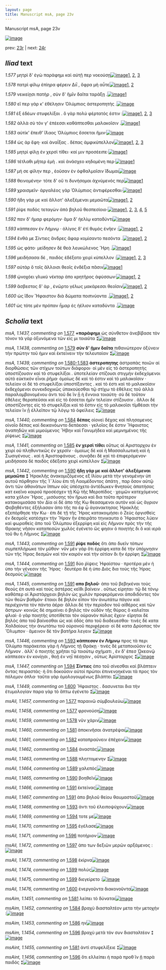 ```yaml
---
layout: page
title: Manuscript msA, page 23v
---
```


Manuscript msA, page 23v

[![image](http://www.homermultitext.org/iipsrv?OBJ=IIP,1.0&FIF=/project/homer/pyramidal/deepzoom/hmt/vaimg/2017a/VA023VN_0525.tif&WID=100&CVT=JPEG)](http://www.homermultitext.org/ict2/?urn=urn:cite2:hmt:vaimg.2017a:VA023VN_0525)

prev:  [23r](../23r) | next:  [24r](../24r)

## *Iliad* text

*1.577* <a id="1.577"/> μητρὶ δ' ἐγὼ παράφημι καὶ αὐτῇ περ νοεούσῃ[![image](http://www.homermultitext.org/iipsrv?OBJ=IIP,1.0&FIF=/project/homer/pyramidal/deepzoom/hmt/vaimg/2017a/VA023VN_0525.tif&RGN=0.488,0.2126,0.352,0.0308&WID=1000&CVT=JPEG)](http://www.homermultitext.org/ict2/?urn=urn:cite2:hmt:vaimg.2017a:VA023VN_0525@0.488,0.2126,0.352,0.0308)[1](#msA_1.1437), [2](#msAil_1.1458), [3](#msAil_1.1457)

*1.578* <a id="1.578"/> πατρὶ φίλῳ ἐπίηρα φέρειν Διῒ , ὄφρα μὴ αὖτε[![image](http://www.homermultitext.org/iipsrv?OBJ=IIP,1.0&FIF=/project/homer/pyramidal/deepzoom/hmt/vaimg/2017a/VA023VN_0525.tif&RGN=0.489,0.2329,0.352,0.0308&WID=1000&CVT=JPEG)](http://www.homermultitext.org/ict2/?urn=urn:cite2:hmt:vaimg.2017a:VA023VN_0525@0.489,0.2329,0.352,0.0308)[1](#msAim_1.1450), [2](#msAil_1.1459)

*1.579* <a id="1.579"/> νεικείῃσι πατὴρ , σὺν δ' ἥμῑν δαῖτα ταράξῃ .[![image](http://www.homermultitext.org/iipsrv?OBJ=IIP,1.0&FIF=/project/homer/pyramidal/deepzoom/hmt/vaimg/2017a/VA023VN_0525.tif&RGN=0.491,0.2509,0.357,0.0308&WID=1000&CVT=JPEG)](http://www.homermultitext.org/ict2/?urn=urn:cite2:hmt:vaimg.2017a:VA023VN_0525@0.491,0.2509,0.357,0.0308)[1](#msA_1.1438)

*1.580* <a id="1.580"/> εἴ περ γάρ κ' ἐθέλησιν 					 Ὀλύμπιος ἀστεροπητὴς .[![image](http://www.homermultitext.org/iipsrv?OBJ=IIP,1.0&FIF=/project/homer/pyramidal/deepzoom/hmt/vaimg/2017a/VA023VN_0525.tif&RGN=0.493,0.2705,0.363,0.0308&WID=1000&CVT=JPEG)](http://www.homermultitext.org/ict2/?urn=urn:cite2:hmt:vaimg.2017a:VA023VN_0525@0.493,0.2705,0.363,0.0308)

*1.581* <a id="1.581"/> ἐξ ἐδέων στυφελίξαι . ὃ γὰρ πολὺ φέρτατός ἐστιν :[![image](http://www.homermultitext.org/iipsrv?OBJ=IIP,1.0&FIF=/project/homer/pyramidal/deepzoom/hmt/vaimg/2017a/VA023VN_0525.tif&RGN=0.491,0.2908,0.371,0.0308&WID=1000&CVT=JPEG)](http://www.homermultitext.org/ict2/?urn=urn:cite2:hmt:vaimg.2017a:VA023VN_0525@0.491,0.2908,0.371,0.0308)[1](#msAil_1.1460), [2](#msAim_1.1451), [3](#msAint_1.1455)

*1.582* <a id="1.582"/> ἀλλὰ σὺ τόν γ' ἐπέεσσι καθάπτεσθαι μαλακοῖσιν .[![image](http://www.homermultitext.org/iipsrv?OBJ=IIP,1.0&FIF=/project/homer/pyramidal/deepzoom/hmt/vaimg/2017a/VA023VN_0525.tif&RGN=0.49,0.3088,0.371,0.0308&WID=1000&CVT=JPEG)](http://www.homermultitext.org/ict2/?urn=urn:cite2:hmt:vaimg.2017a:VA023VN_0525@0.49,0.3088,0.371,0.0308)[1](#msAil_1.1461)

*1.583* <a id="1.583"/> αὐτίκ' ἔπειθ' ἵ̈λαος Ὀλύμπιος ἔσσεται ἥμιν·[![image](http://www.homermultitext.org/iipsrv?OBJ=IIP,1.0&FIF=/project/homer/pyramidal/deepzoom/hmt/vaimg/2017a/VA023VN_0525.tif&RGN=0.49,0.3268,0.344,0.0316&WID=1000&CVT=JPEG)](http://www.homermultitext.org/ict2/?urn=urn:cite2:hmt:vaimg.2017a:VA023VN_0525@0.49,0.3268,0.344,0.0316)

*1.584* <a id="1.584"/> ὡς ἀρ ἔφη· καὶ ἀναΐξας . δέπας ἀμφικύπελλον[![image](http://www.homermultitext.org/iipsrv?OBJ=IIP,1.0&FIF=/project/homer/pyramidal/deepzoom/hmt/vaimg/2017a/VA023VN_0525.tif&RGN=0.495,0.3464,0.368,0.0316&WID=1000&CVT=JPEG)](http://www.homermultitext.org/ict2/?urn=urn:cite2:hmt:vaimg.2017a:VA023VN_0525@0.495,0.3464,0.368,0.0316)[1](#msAim_1.1452), [2](#msA_1.1440), [3](#msAil_1.1462)

*1.585* <a id="1.585"/> μητρὶ φίλῃ ἐν χερσὶ τίθει· καί μιν προσέειπε·[![image](http://www.homermultitext.org/iipsrv?OBJ=IIP,1.0&FIF=/project/homer/pyramidal/deepzoom/hmt/vaimg/2017a/VA023VN_0525.tif&RGN=0.495,0.3651,0.368,0.0316&WID=1000&CVT=JPEG)](http://www.homermultitext.org/ict2/?urn=urn:cite2:hmt:vaimg.2017a:VA023VN_0525@0.495,0.3651,0.368,0.0316)[1](#msA_1.1441)

*1.586* <a id="1.586"/> τέτλαθι μῆτερ ἐμὴ . καὶ ἀνάσχεο κηδομένη περ·[![image](http://www.homermultitext.org/iipsrv?OBJ=IIP,1.0&FIF=/project/homer/pyramidal/deepzoom/hmt/vaimg/2017a/VA023VN_0525.tif&RGN=0.496,0.3832,0.368,0.0316&WID=1000&CVT=JPEG)](http://www.homermultitext.org/ict2/?urn=urn:cite2:hmt:vaimg.2017a:VA023VN_0525@0.496,0.3832,0.368,0.0316)[1](#msAim_1.1453)

*1.587* <a id="1.587"/> μή σε φίλην περ , ἐοῦσαν ἐν ὀφθαλμοῖσιν ἴ̈δωμαι[![image](http://www.homermultitext.org/iipsrv?OBJ=IIP,1.0&FIF=/project/homer/pyramidal/deepzoom/hmt/vaimg/2017a/VA023VN_0525.tif&RGN=0.497,0.4005,0.377,0.0316&WID=1000&CVT=JPEG)](http://www.homermultitext.org/ict2/?urn=urn:cite2:hmt:vaimg.2017a:VA023VN_0525@0.497,0.4005,0.377,0.0316)

*1.588* <a id="1.588"/> θεινομένην· τότε δ' οὔ τι δυνήσομαι ἀχνύμενός περ[![image](http://www.homermultitext.org/iipsrv?OBJ=IIP,1.0&FIF=/project/homer/pyramidal/deepzoom/hmt/vaimg/2017a/VA023VN_0525.tif&RGN=0.494,0.42,0.369,0.0316&WID=1000&CVT=JPEG)](http://www.homermultitext.org/ict2/?urn=urn:cite2:hmt:vaimg.2017a:VA023VN_0525@0.494,0.42,0.369,0.0316)[1](#msAil_1.1463)

*1.589* <a id="1.589"/> χραισμεῖν· ἀργαλέος γὰρ Ὀλύμπιος ἀντιφέρεσθαι·[![image](http://www.homermultitext.org/iipsrv?OBJ=IIP,1.0&FIF=/project/homer/pyramidal/deepzoom/hmt/vaimg/2017a/VA023VN_0525.tif&RGN=0.483,0.441,0.386,0.0316&WID=1000&CVT=JPEG)](http://www.homermultitext.org/ict2/?urn=urn:cite2:hmt:vaimg.2017a:VA023VN_0525@0.483,0.441,0.386,0.0316)[1](#msAil_1.1464)

*1.590* <a id="1.590"/> ἤδη γάρ με καὶ ἄλλοτ' ἀλεξέμεναι μεμαῶτα[![image](http://www.homermultitext.org/iipsrv?OBJ=IIP,1.0&FIF=/project/homer/pyramidal/deepzoom/hmt/vaimg/2017a/VA023VN_0525.tif&RGN=0.498,0.4583,0.368,0.0316&WID=1000&CVT=JPEG)](http://www.homermultitext.org/ict2/?urn=urn:cite2:hmt:vaimg.2017a:VA023VN_0525@0.498,0.4583,0.368,0.0316)[1](#msA_1.1442), [2](#msAil_1.1465)

*1.591* <a id="1.591"/> ῥίψε ποδὸς τεταγὼν ἀπὸ βηλοῦ θεσπεσίοιο·[![image](http://www.homermultitext.org/iipsrv?OBJ=IIP,1.0&FIF=/project/homer/pyramidal/deepzoom/hmt/vaimg/2017a/VA023VN_0525.tif&RGN=0.497,0.4786,0.327,0.0316&WID=1000&CVT=JPEG)](http://www.homermultitext.org/ict2/?urn=urn:cite2:hmt:vaimg.2017a:VA023VN_0525@0.497,0.4786,0.327,0.0316)[1](#msAil_1.1467), [2](#msA_1.1445), [3](#msA_1.1444), [4](#msA_1.1443), [5](#msAil_1.1466)

*1.592* <a id="1.592"/> παν δ' ῆμαρ φερόμην· ἅμα δ' ἠελίῳ καταδύντι[![image](http://www.homermultitext.org/iipsrv?OBJ=IIP,1.0&FIF=/project/homer/pyramidal/deepzoom/hmt/vaimg/2017a/VA023VN_0525.tif&RGN=0.503,0.4929,0.361,0.0316&WID=1000&CVT=JPEG)](http://www.homermultitext.org/ict2/?urn=urn:cite2:hmt:vaimg.2017a:VA023VN_0525@0.503,0.4929,0.361,0.0316)

*1.593* <a id="1.593"/> κάππεσον ἐν Λήμνῳ · 					ὀλίγος δ' ἐτί θυμὸς ἐνῆεν :[![image](http://www.homermultitext.org/iipsrv?OBJ=IIP,1.0&FIF=/project/homer/pyramidal/deepzoom/hmt/vaimg/2017a/VA023VN_0525.tif&RGN=0.5,0.5131,0.361,0.0316&WID=1000&CVT=JPEG)](http://www.homermultitext.org/ict2/?urn=urn:cite2:hmt:vaimg.2017a:VA023VN_0525@0.5,0.5131,0.361,0.0316)[1](#msA_1.1446), [2](#msAil_1.1468)

*1.594* <a id="1.594"/> ἔνθά με Σίντιες 					ἄνδρες ἄφαρ κομίσαντο πεσόντα .[![image](http://www.homermultitext.org/iipsrv?OBJ=IIP,1.0&FIF=/project/homer/pyramidal/deepzoom/hmt/vaimg/2017a/VA023VN_0525.tif&RGN=0.502,0.5274,0.383,0.0353&WID=1000&CVT=JPEG)](http://www.homermultitext.org/ict2/?urn=urn:cite2:hmt:vaimg.2017a:VA023VN_0525@0.502,0.5274,0.383,0.0353)[1](#msAil_1.1469), [2](#msA_1.1447)

*1.595* <a id="1.595"/> ὡς φάτο· μείδησεν δὲ θεὰ λευκώλενος Ἥρη .[![image](http://www.homermultitext.org/iipsrv?OBJ=IIP,1.0&FIF=/project/homer/pyramidal/deepzoom/hmt/vaimg/2017a/VA023VN_0525.tif&RGN=0.495,0.5507,0.363,0.0346&WID=1000&CVT=JPEG)](http://www.homermultitext.org/ict2/?urn=urn:cite2:hmt:vaimg.2017a:VA023VN_0525@0.495,0.5507,0.363,0.0346)[1](#msAil_1.1470)

*1.596* <a id="1.596"/> μειδήσασα δὲ , παιδὸς ἐδέξατο χειρὶ κύπελλον :[![image](http://www.homermultitext.org/iipsrv?OBJ=IIP,1.0&FIF=/project/homer/pyramidal/deepzoom/hmt/vaimg/2017a/VA023VN_0525.tif&RGN=0.503,0.5687,0.371,0.0346&WID=1000&CVT=JPEG)](http://www.homermultitext.org/ict2/?urn=urn:cite2:hmt:vaimg.2017a:VA023VN_0525@0.503,0.5687,0.371,0.0346)[1](#msAint_1.1456), [2](#msAim_1.1454), [3](#msAil_1.1471)

*1.597* <a id="1.597"/> αὐτὰρ ὃ τοῖς ἄλλοισι θεοῖς ἐνδέξια πᾶσιν[![image](http://www.homermultitext.org/iipsrv?OBJ=IIP,1.0&FIF=/project/homer/pyramidal/deepzoom/hmt/vaimg/2017a/VA023VN_0525.tif&RGN=0.503,0.5898,0.323,0.0278&WID=1000&CVT=JPEG)](http://www.homermultitext.org/ict2/?urn=urn:cite2:hmt:vaimg.2017a:VA023VN_0525@0.503,0.5898,0.323,0.0278)[1](#msAil_1.1472)

*1.598* <a id="1.598"/> ᾠνοχόει γλυκὺ νέκταρ ἀπο κρητῆρος ἀφύσσων·[![image](http://www.homermultitext.org/iipsrv?OBJ=IIP,1.0&FIF=/project/homer/pyramidal/deepzoom/hmt/vaimg/2017a/VA023VN_0525.tif&RGN=0.502,0.6078,0.371,0.0316&WID=1000&CVT=JPEG)](http://www.homermultitext.org/ict2/?urn=urn:cite2:hmt:vaimg.2017a:VA023VN_0525@0.502,0.6078,0.371,0.0316)[1](#msAil_1.1473), [2](#msA_1.1448)

*1.599* <a id="1.599"/> ἄσβεστος δ' ὰρ , ἐνῶρτο γέλως μακάρεσσι θεοῖσιν[![image](http://www.homermultitext.org/iipsrv?OBJ=IIP,1.0&FIF=/project/homer/pyramidal/deepzoom/hmt/vaimg/2017a/VA023VN_0525.tif&RGN=0.5,0.6266,0.371,0.0316&WID=1000&CVT=JPEG)](http://www.homermultitext.org/ict2/?urn=urn:cite2:hmt:vaimg.2017a:VA023VN_0525@0.5,0.6266,0.371,0.0316)[1](#msAil_1.1475), [2](#msAil_1.1474)

*1.600* <a id="1.600"/> ὡς ἴ̈δον Ἥφαιστον διὰ 					δώματα ποιπνύοντα .[![image](http://www.homermultitext.org/iipsrv?OBJ=IIP,1.0&FIF=/project/homer/pyramidal/deepzoom/hmt/vaimg/2017a/VA023VN_0525.tif&RGN=0.497,0.6461,0.363,0.0316&WID=1000&CVT=JPEG)](http://www.homermultitext.org/ict2/?urn=urn:cite2:hmt:vaimg.2017a:VA023VN_0525@0.497,0.6461,0.363,0.0316)[1](#msA_1.1449), [2](#msAil_1.1476)

*1.601* <a id="1.601"/> ὡς τότε μὲν πρόπαν ἦμαρ ἐς ἠέλιον καταδύντα .[![image](http://www.homermultitext.org/iipsrv?OBJ=IIP,1.0&FIF=/project/homer/pyramidal/deepzoom/hmt/vaimg/2017a/VA023VN_0525.tif&RGN=0.499,0.6604,0.384,0.0361&WID=1000&CVT=JPEG)](http://www.homermultitext.org/ict2/?urn=urn:cite2:hmt:vaimg.2017a:VA023VN_0525@0.499,0.6604,0.384,0.0361)

## *Scholia* text

*msA, 1.1437, commenting on* [1.577](#1.577)  <a id="msA_1.1437"/> **+παράφημι** ὡς σύνθετον ἀνεβίβασε τὸν τόνον τὰ γὰρ ὀξυνόμενα τῶν εἰς μι τοιαῦτα ⁑[![image](http://www.homermultitext.org/iipsrv?OBJ=IIP,1.0&FIF=/project/homer/pyramidal/deepzoom/hmt/vaimg/2017a/VA023VN_0525.tif&RGN=0.20781135,0.11313970,0.32019160,0.01687414&WID=1000&CVT=JPEG)](http://www.homermultitext.org/ict2/?urn=urn:cite2:hmt:vaimg.2017a:VA023VN_0525@0.20781135,0.11313970,0.32019160,0.01687414)

*msA, 1.1438, commenting on* [1.579](#1.579)  <a id="msA_1.1438"/> **σὺν δ' ᾕμιν δαῖτα** πιθανώτερον ὀξύνειν τὴν πρώτην τοῦ ἡμιν καὶ ἐκτείνειν τὴν τελευταίαν ⁑[![image](http://www.homermultitext.org/iipsrv?OBJ=IIP,1.0&FIF=/project/homer/pyramidal/deepzoom/hmt/vaimg/2017a/VA023VN_0525.tif&RGN=0.22439204,0.10926694,0.61274871,0.03070539&WID=1000&CVT=JPEG)](http://www.homermultitext.org/ict2/?urn=urn:cite2:hmt:vaimg.2017a:VA023VN_0525@0.22439204,0.10926694,0.61274871,0.03070539)

*msA, 1.1439, commenting on* [1.580-1.583](#1.580-1.583)  <a id="msA_1.1439"/> **ἀστεροπητης** ἀστραπὰς ποιῶν αἱ διορθώσεις τῶν στίχων τούτων διάφοροι· οἱ μὲν εἰς τὸ ἀστεροπητὴς ὑποστίζουσιν καὶ τὸ στυφελίξαι . ὑποτελείαν στίζουσι στιγμήν ἐκδεχόμενοι αὐτὸ εὐκτικὸν εἶναι ῥῆμα· ὁμοίως δὲ καὶ τὸ ἐστιν καὶ τὸ μαλακοῖσιν · τελείαν οἱ δὲ τὸ στυφελίξαι ὑποστίξαντες . καὶ τὸ ἐστι καὶ τὸ μαλακοῖσιν ἐκδεχόμενοι συνεκδοχικῶς ὑπακούεσθαι τῷ στίχω τὸ ἐθέλεις τοῦ ἀλλά παραλαμβανομένου ἀντι τοῦ δε ἵν ᾖ ἡ ἔννοια τοιαύτη· σὺ δὲ τοῦτον ἐθέλεις θεραπεῦσαι καὶ εἰς τὸ ἔσσεται ἡμῖν τελείαν στίζουσιν . ἄλλοι δὲ ὑποστίζοντες εἰς τὸ στυφελίξαι καὶ τὸ ἔστιν εἰς τὸ μαλακοῖσι τϊμθέασι τὴν τελείαν ἵν ᾖ ἐλλεῖπον τῷ λόγῳ τὸ ὀφείλεις ⁑[![image](http://www.homermultitext.org/iipsrv?OBJ=IIP,1.0&FIF=/project/homer/pyramidal/deepzoom/hmt/vaimg/2017a/VA023VN_0525.tif&RGN=0.21849668,0.12199170,0.62011791,0.06583679&WID=1000&CVT=JPEG)](http://www.homermultitext.org/ict2/?urn=urn:cite2:hmt:vaimg.2017a:VA023VN_0525@0.21849668,0.12199170,0.62011791,0.06583679)

*msA, 1.1440, commenting on* [1.584](#1.584)  <a id="msA_1.1440"/> **δέπας** οἰονεὶ δέχας καὶ πλησαμενος οἱνοῖο δέπας καὶ δεικανόωντο δεπάεσσι · γελοῖος δε ἐστιν Ἥφαιστος ἀναπηδῶν καὶ μιμούμενος Ἥβην καὶ Γανυμήδεα καὶ μεμνημένος τῆς ρίψεως ⁑[![image](http://www.homermultitext.org/iipsrv?OBJ=IIP,1.0&FIF=/project/homer/pyramidal/deepzoom/hmt/vaimg/2017a/VA023VN_0525.tif&RGN=0.21849668,0.16486860,0.62859248,0.03042877&WID=1000&CVT=JPEG)](http://www.homermultitext.org/ict2/?urn=urn:cite2:hmt:vaimg.2017a:VA023VN_0525@0.21849668,0.16486860,0.62859248,0.03042877)

*msA, 1.1441, commenting on* [1.585](#1.585)  <a id="msA_1.1441"/> **ἐν χερσὶ τίθει** οὕτως αἱ Αρισταρχου ἐν χειρί οὐ πληθυντικῶς ἐν χερσίν · ὁμοίως δὲ καὶ ἡ Μασσαλιωτικὴ καὶ ἡ Σωσιγένους . καὶ ἡ Ἀριστοφάνους . συνᾴδει δὲ καὶ τὸ ἐπιφερόμενον· μειδήσασα δὲ παιδὸς ἐδέξατο χειρὶ κύπελλον ⁑[![image](http://www.homermultitext.org/iipsrv?OBJ=IIP,1.0&FIF=/project/homer/pyramidal/deepzoom/hmt/vaimg/2017a/VA023VN_0525.tif&RGN=0.20817981,0.19170124,0.22365512,0.06417704&WID=1000&CVT=JPEG)](http://www.homermultitext.org/ict2/?urn=urn:cite2:hmt:vaimg.2017a:VA023VN_0525@0.20817981,0.19170124,0.22365512,0.06417704)

*msA, 1.1442, commenting on* [1.590](#1.590)  <a id="msA_1.1442"/> **ἤδῃ γάρ με καὶ ἄλλοτ' ἀλεξέμεναι μεμαῶτα ⁑** Ἡρακλῆς ἀνακομιζόμενος εξ Ιλίου μετὰ τὴν γενομένην ὑπ αυτοῦ πόρθησιν τῆς Ἰ¨λίου ἐπι τῆ Λαομέδοντος ἀπάτη , παρ ὅσον αὐτῷ ἀντι τῶν ἀθανάτων ἵππων οὓς ὑπέσχετο ἀντέδωκεν θνητοὺς ἀπατήσας κατ εκεῖνο καιροῦ προσέσχεν τῇ Κῷ τῆς Μεροπίδος · χειμῶν κατεχόμενος κατα χόλον Ἥρας , μισόυσης τὸν ἥρωα καὶ δια τοῦτο πρότερον κατακοιμισάσα τὸν Δία οἱ δὲ ἀπο τῆς Κω θεασαμενοι αυτὸν καὶ ὡς ἄγριον Φοβηθέντες ἐξήλασαν ἀπο τῆς πο ἐφ ᾧ ἀγανακτησας Ἡρακλῆς εξεπόρθησε τὴν Κω · ἐπι δὲ τῇ τῆς Ἥρας κατακοιμήσει ὁ Ζεὺς ὁργισθεὶς ἐν δεσμοῖς κατέσχεν τὴν Ἥραν ἣν ἐπειρᾶτο τηνικαυτα ὁ Ἥφαιστος λύειν καὶ φωραθεὶς ἀπο τοῦ Ὀλύμπου ἐξερρίφη καὶ εἰς Λῆμνον πρὸς τὴν τῆς Θρακης νῆσον καταπεσὼν χωλὸς ἐγένετο ὥς φησιν ὁ ποιητὴς δι ὃ καὶ ιερὰ τοῦ θυ ἡ Λῆμνος ⁑[![image](http://www.homermultitext.org/iipsrv?OBJ=IIP,1.0&FIF=/project/homer/pyramidal/deepzoom/hmt/vaimg/2017a/VA023VN_0525.tif&RGN=0.20817981,0.24647303,0.22807664,0.20802213&WID=1000&CVT=JPEG)](http://www.homermultitext.org/ict2/?urn=urn:cite2:hmt:vaimg.2017a:VA023VN_0525@0.20817981,0.24647303,0.22807664,0.20802213)

*msA, 1.1443, commenting on* [1.591](#1.591)  <a id="msA_1.1443"/> **ῥίψε ποδὸς** ὅτι ἀπο δυεῖν τόπων συμπεπλήρωκε τὸν μῦθον· νῦν μὲν γάρ ὅτι ἐρρίφη κατα δὲ τὴν ὑπόμνησιν τῶν τῆς Ήρας δεσμῶν καὶ τὸν καιρὸν καὶ τὴν αἰτίαν δι ἢν ἐρρίφη ⁑[![image](http://www.homermultitext.org/iipsrv?OBJ=IIP,1.0&FIF=/project/homer/pyramidal/deepzoom/hmt/vaimg/2017a/VA023VN_0525.tif&RGN=0.20817981,0.45089903,0.23286662,0.05006916&WID=1000&CVT=JPEG)](http://www.homermultitext.org/ict2/?urn=urn:cite2:hmt:vaimg.2017a:VA023VN_0525@0.20817981,0.45089903,0.23286662,0.05006916)

*msA, 1.1444, commenting on* [1.591](#1.591)  <a id="msA_1.1444"/> δύο ῥίψεις Ἡφαίστου · προτέρα μὲν ἡ ὑπο τὴν γένεσιν τῆς Ἥρας · δευτέρα δὲ ἡ ὑπο Διὸς δια τοὺς τῆς Ήρας δεσμούς·[![image](http://www.homermultitext.org/iipsrv?OBJ=IIP,1.0&FIF=/project/homer/pyramidal/deepzoom/hmt/vaimg/2017a/VA023VN_0525.tif&RGN=0.20817981,0.49488243,0.23286662,0.04094053&WID=1000&CVT=JPEG)](http://www.homermultitext.org/ict2/?urn=urn:cite2:hmt:vaimg.2017a:VA023VN_0525@0.20817981,0.49488243,0.23286662,0.04094053)

*msA, 1.1445, commenting on* [1.591](#1.591)  <a id="msA_1.1445"/> **απο βηλοῦ·** ἀπo τοῦ βεβηκέναι τοὺς θεοὺς ἐπ αυτὸ καὶ τοὺς ἀστέρας κεῖθι βαίνειν . οὔτως είρηται· τῷ δὲ τόνῳ καθάπερ οἱ Ἀριστάρχειοι βηλόν ὡς χωλὸν προφερόμενοι ἀποδιδόντες τὸν τῶν θεῶν βαθμόν· ἕταιοι δὲ βηλὸν εἶπον τὸν ἀνωτάτω πάγον καὶ περιέχοντα τὸν πάντα ἀέρα· ἄλλοι δὲ τὴν περίοδον τοῦ αἰθέρος καὶ τῶν ἄστρων· κοινῶς δὲ σημαίνει ὁ βηλὸς τὸν οὐδὸν τῆς θύρας ὃ καλεῖται φλιαὶ· ὁ γὰρ ποιητὴς ὑποτίθεται τὸν οὐρανὸν πύλας ἔχειν· εἴρηται δὲ βηλὸς ἀπο τοῦ βαίνεσθαι ὡς καὶ ὀδὸς ἀπο τοῦ διοδευεσθαι· τινὲς δὲ κατα Χαλδαίους τὴν ἀνωτάτω τοῦ οὐρανοῦ περιφέρεια· οἱ δὲ κατα Δρύοπας τὸν Ὄλυμπον · ἄμεινον δὲ τὸν βατῆρα λεγειν ⁑[![image](http://www.homermultitext.org/iipsrv?OBJ=IIP,1.0&FIF=/project/homer/pyramidal/deepzoom/hmt/vaimg/2017a/VA023VN_0525.tif&RGN=0.20817981,0.52033195,0.23618276,0.17538036&WID=1000&CVT=JPEG)](http://www.homermultitext.org/ict2/?urn=urn:cite2:hmt:vaimg.2017a:VA023VN_0525@0.20817981,0.52033195,0.23618276,0.17538036)

*msA, 1.1446, commenting on* [1.593](#1.593)  <a id="msA_1.1446"/> **κάππεσον ἐν Λήμνῳ** προς τὰ περι Ὀλύμπο παράκειται γὰρ ἡ Λῆμνος τῇ Θράκῃ · τινὲς δὲ μεταποιοῦσιν ἐς Λῆμνον . ἀλλ' ὁ ποιητὴς χρῆται τῷ τοιούτῳ σχήματι , ἐν δ' έπεσ ᾨκεανῷ κάππεσεν ἐν κονίῃσι , θοῇ ἐν νηῒ πέσῃσιν , οὕτως Ἀρίσταρχος ⁑[![image](http://www.homermultitext.org/iipsrv?OBJ=IIP,1.0&FIF=/project/homer/pyramidal/deepzoom/hmt/vaimg/2017a/VA023VN_0525.tif&RGN=0.21812822,0.68907331,0.62969786,0.04149378&WID=1000&CVT=JPEG)](http://www.homermultitext.org/ict2/?urn=urn:cite2:hmt:vaimg.2017a:VA023VN_0525@0.21812822,0.68907331,0.62969786,0.04149378)

*msA, 1.1447, commenting on* [1.594](#1.594)  <a id="msA_1.1447"/> **Σίντιες** ἀπο τοῦ σίνεσθαι καὶ βλάπτειν ὄντας πειραστάς· ἠ ὅτι δοκοῦσιν αὐτοὶ πρώτοι ἐπινενοηκέναι τὰ προς τὸν πόλεμον όπλα· ταῦτα γὰρ ὁμολογουμένως βλάπτει ⁑[![image](http://www.homermultitext.org/iipsrv?OBJ=IIP,1.0&FIF=/project/homer/pyramidal/deepzoom/hmt/vaimg/2017a/VA023VN_0525.tif&RGN=0.23655122,0.70816044,0.61127487,0.03513140&WID=1000&CVT=JPEG)](http://www.homermultitext.org/ict2/?urn=urn:cite2:hmt:vaimg.2017a:VA023VN_0525@0.23655122,0.70816044,0.61127487,0.03513140)

*msA, 1.1449, commenting on* [1.600](#1.600)  <a id="msA_1.1449"/> Ἥφαιστος . δασυνεται δια τὴν ἐτυμολογίαν παρα γὰρ τὸ ἅπτω ἐγένετο ⁑[![image](http://www.homermultitext.org/iipsrv?OBJ=IIP,1.0&FIF=/project/homer/pyramidal/deepzoom/hmt/vaimg/2017a/VA023VN_0525.tif&RGN=0.42704495,0.75159059,0.34082535,0.02240664&WID=1000&CVT=JPEG)](http://www.homermultitext.org/ict2/?urn=urn:cite2:hmt:vaimg.2017a:VA023VN_0525@0.42704495,0.75159059,0.34082535,0.02240664)

*msAil, 1.1457, commenting on* [1.577](#1.577)  <a id="msAil_1.1457"/> παραινῶ σύμβουλεύω[![image](http://www.homermultitext.org/iipsrv?OBJ=IIP,1.0&FIF=/project/homer/pyramidal/deepzoom/hmt/vaimg/2017a/VA023VN_0525.tif&RGN=0.59285188,0.20470263,0.08327192,0.01521438&WID=1000&CVT=JPEG)](http://www.homermultitext.org/ict2/?urn=urn:cite2:hmt:vaimg.2017a:VA023VN_0525@0.59285188,0.20470263,0.08327192,0.01521438)

*msAil, 1.1458, commenting on* [1.577](#1.577)  <a id="msAil_1.1458"/> φρονούση[![image](http://www.homermultitext.org/iipsrv?OBJ=IIP,1.0&FIF=/project/homer/pyramidal/deepzoom/hmt/vaimg/2017a/VA023VN_0525.tif&RGN=0.76529108,0.20912863,0.03721444,0.01272476&WID=1000&CVT=JPEG)](http://www.homermultitext.org/ict2/?urn=urn:cite2:hmt:vaimg.2017a:VA023VN_0525@0.76529108,0.20912863,0.03721444,0.01272476)

*msAil, 1.1459, commenting on* [1.578](#1.578)  <a id="msAil_1.1459"/> νῦν χάριν[![image](http://www.homermultitext.org/iipsrv?OBJ=IIP,1.0&FIF=/project/homer/pyramidal/deepzoom/hmt/vaimg/2017a/VA023VN_0525.tif&RGN=0.61164333,0.23098202,0.04347826,0.01300138&WID=1000&CVT=JPEG)](http://www.homermultitext.org/ict2/?urn=urn:cite2:hmt:vaimg.2017a:VA023VN_0525@0.61164333,0.23098202,0.04347826,0.01300138)

*msAil, 1.1460, commenting on* [1.581](#1.581)  <a id="msAil_1.1460"/> ἀποκινῆσαι ἀνατρέψαι[![image](http://www.homermultitext.org/iipsrv?OBJ=IIP,1.0&FIF=/project/homer/pyramidal/deepzoom/hmt/vaimg/2017a/VA023VN_0525.tif&RGN=0.57995578,0.28962656,0.07885041,0.01189488&WID=1000&CVT=JPEG)](http://www.homermultitext.org/ict2/?urn=urn:cite2:hmt:vaimg.2017a:VA023VN_0525@0.57995578,0.28962656,0.07885041,0.01189488)

*msAil, 1.1461, commenting on* [1.582](#1.582)  <a id="msAil_1.1461"/> καταπραύνειν ἐπέχειν[![image](http://www.homermultitext.org/iipsrv?OBJ=IIP,1.0&FIF=/project/homer/pyramidal/deepzoom/hmt/vaimg/2017a/VA023VN_0525.tif&RGN=0.67096536,0.30871369,0.06927045,0.01217151&WID=1000&CVT=JPEG)](http://www.homermultitext.org/ict2/?urn=urn:cite2:hmt:vaimg.2017a:VA023VN_0525@0.67096536,0.30871369,0.06927045,0.01217151)

*msAil, 1.1462, commenting on* [1.584](#1.584)  <a id="msAil_1.1462"/> ἀναστάς[![image](http://www.homermultitext.org/iipsrv?OBJ=IIP,1.0&FIF=/project/homer/pyramidal/deepzoom/hmt/vaimg/2017a/VA023VN_0525.tif&RGN=0.64148858,0.34688797,0.03500368,0.01023513&WID=1000&CVT=JPEG)](http://www.homermultitext.org/ict2/?urn=urn:cite2:hmt:vaimg.2017a:VA023VN_0525@0.64148858,0.34688797,0.03500368,0.01023513)

*msAil, 1.1463, commenting on* [1.588](#1.588)  <a id="msAil_1.1463"/> πληττομενην ⁑[![image](http://www.homermultitext.org/iipsrv?OBJ=IIP,1.0&FIF=/project/homer/pyramidal/deepzoom/hmt/vaimg/2017a/VA023VN_0525.tif&RGN=0.51215917,0.42434302,0.03979366,0.01023513&WID=1000&CVT=JPEG)](http://www.homermultitext.org/ict2/?urn=urn:cite2:hmt:vaimg.2017a:VA023VN_0525@0.51215917,0.42434302,0.03979366,0.01023513)

*msAil, 1.1464, commenting on* [1.589](#1.589)  <a id="msAil_1.1464"/> χαλεπός[![image](http://www.homermultitext.org/iipsrv?OBJ=IIP,1.0&FIF=/project/homer/pyramidal/deepzoom/hmt/vaimg/2017a/VA023VN_0525.tif&RGN=0.61974945,0.44038728,0.03500368,0.01051176&WID=1000&CVT=JPEG)](http://www.homermultitext.org/ict2/?urn=urn:cite2:hmt:vaimg.2017a:VA023VN_0525@0.61974945,0.44038728,0.03500368,0.01051176)

*msAil, 1.1465, commenting on* [1.590](#1.590)  <a id="msAil_1.1465"/> βοηθεῖν[![image](http://www.homermultitext.org/iipsrv?OBJ=IIP,1.0&FIF=/project/homer/pyramidal/deepzoom/hmt/vaimg/2017a/VA023VN_0525.tif&RGN=0.72733972,0.45615491,0.03574060,0.01217151&WID=1000&CVT=JPEG)](http://www.homermultitext.org/ict2/?urn=urn:cite2:hmt:vaimg.2017a:VA023VN_0525@0.72733972,0.45615491,0.03574060,0.01217151)

*msAil, 1.1466, commenting on* [1.591](#1.591)  <a id="msAil_1.1466"/> ἐκτείνας[![image](http://www.homermultitext.org/iipsrv?OBJ=IIP,1.0&FIF=/project/homer/pyramidal/deepzoom/hmt/vaimg/2017a/VA023VN_0525.tif&RGN=0.60169492,0.47883817,0.03831982,0.00885201&WID=1000&CVT=JPEG)](http://www.homermultitext.org/ict2/?urn=urn:cite2:hmt:vaimg.2017a:VA023VN_0525@0.60169492,0.47883817,0.03831982,0.00885201)

*msAil, 1.1467, commenting on* [1.591](#1.591)  <a id="msAil_1.1467"/> ἀπο βηλοῦ θείου θαυμαστοῦ[![image](http://www.homermultitext.org/iipsrv?OBJ=IIP,1.0&FIF=/project/homer/pyramidal/deepzoom/hmt/vaimg/2017a/VA023VN_0525.tif&RGN=0.68422992,0.47551867,0.14406780,0.01327801&WID=1000&CVT=JPEG)](http://www.homermultitext.org/ict2/?urn=urn:cite2:hmt:vaimg.2017a:VA023VN_0525@0.68422992,0.47551867,0.14406780,0.01327801)

*msAil, 1.1468, commenting on* [1.593](#1.593)  <a id="msAil_1.1468"/> ἀντι τοῦ ἐλειποψύχουν[![image](http://www.homermultitext.org/iipsrv?OBJ=IIP,1.0&FIF=/project/homer/pyramidal/deepzoom/hmt/vaimg/2017a/VA023VN_0525.tif&RGN=0.75718497,0.51147994,0.08032424,0.01217151&WID=1000&CVT=JPEG)](http://www.homermultitext.org/ict2/?urn=urn:cite2:hmt:vaimg.2017a:VA023VN_0525@0.75718497,0.51147994,0.08032424,0.01217151)

*msAil, 1.1469, commenting on* [1.594](#1.594)  <a id="msAil_1.1469"/> τοτε με[![image](http://www.homermultitext.org/iipsrv?OBJ=IIP,1.0&FIF=/project/homer/pyramidal/deepzoom/hmt/vaimg/2017a/VA023VN_0525.tif&RGN=0.52542373,0.53499308,0.03279293,0.00968188&WID=1000&CVT=JPEG)](http://www.homermultitext.org/ict2/?urn=urn:cite2:hmt:vaimg.2017a:VA023VN_0525@0.52542373,0.53499308,0.03279293,0.00968188)

*msAil, 1.1470, commenting on* [1.595](#1.595)  <a id="msAil_1.1470"/> ἐγέλασε[![image](http://www.homermultitext.org/iipsrv?OBJ=IIP,1.0&FIF=/project/homer/pyramidal/deepzoom/hmt/vaimg/2017a/VA023VN_0525.tif&RGN=0.61127487,0.55352697,0.03095063,0.01023513&WID=1000&CVT=JPEG)](http://www.homermultitext.org/ict2/?urn=urn:cite2:hmt:vaimg.2017a:VA023VN_0525@0.61127487,0.55352697,0.03095063,0.01023513)

*msAil, 1.1471, commenting on* [1.596](#1.596)  <a id="msAil_1.1471"/> ποτήριον·[![image](http://www.homermultitext.org/iipsrv?OBJ=IIP,1.0&FIF=/project/homer/pyramidal/deepzoom/hmt/vaimg/2017a/VA023VN_0525.tif&RGN=0.82056006,0.56791148,0.02321297,0.01244813&WID=1000&CVT=JPEG)](http://www.homermultitext.org/ict2/?urn=urn:cite2:hmt:vaimg.2017a:VA023VN_0525@0.82056006,0.56791148,0.02321297,0.01244813)

*msAil, 1.1472, commenting on* [1.597](#1.597)  <a id="msAil_1.1472"/> ἀπο των δεξιῶν μερῶν αρξάμενος :[![image](http://www.homermultitext.org/iipsrv?OBJ=IIP,1.0&FIF=/project/homer/pyramidal/deepzoom/hmt/vaimg/2017a/VA023VN_0525.tif&RGN=0.72918202,0.58893499,0.11606485,0.01300138&WID=1000&CVT=JPEG)](http://www.homermultitext.org/ict2/?urn=urn:cite2:hmt:vaimg.2017a:VA023VN_0525@0.72918202,0.58893499,0.11606485,0.01300138)

*msAil, 1.1473, commenting on* [1.598](#1.598)  <a id="msAil_1.1473"/> ἐκίρνα[![image](http://www.homermultitext.org/iipsrv?OBJ=IIP,1.0&FIF=/project/homer/pyramidal/deepzoom/hmt/vaimg/2017a/VA023VN_0525.tif&RGN=0.51584377,0.61106501,0.02652911,0.01106501&WID=1000&CVT=JPEG)](http://www.homermultitext.org/ict2/?urn=urn:cite2:hmt:vaimg.2017a:VA023VN_0525@0.51584377,0.61106501,0.02652911,0.01106501)

*msAil, 1.1474, commenting on* [1.599](#1.599)  <a id="msAil_1.1474"/> πολύς[![image](http://www.homermultitext.org/iipsrv?OBJ=IIP,1.0&FIF=/project/homer/pyramidal/deepzoom/hmt/vaimg/2017a/VA023VN_0525.tif&RGN=0.53058217,0.63070539,0.02321297,0.01078838&WID=1000&CVT=JPEG)](http://www.homermultitext.org/ict2/?urn=urn:cite2:hmt:vaimg.2017a:VA023VN_0525@0.53058217,0.63070539,0.02321297,0.01078838)

*msAil, 1.1475, commenting on* [1.599](#1.599)  <a id="msAil_1.1475"/> διεγείρετο :[![image](http://www.homermultitext.org/iipsrv?OBJ=IIP,1.0&FIF=/project/homer/pyramidal/deepzoom/hmt/vaimg/2017a/VA023VN_0525.tif&RGN=0.62748710,0.62683264,0.04679440,0.01327801&WID=1000&CVT=JPEG)](http://www.homermultitext.org/ict2/?urn=urn:cite2:hmt:vaimg.2017a:VA023VN_0525@0.62748710,0.62683264,0.04679440,0.01327801)

*msAil, 1.1476, commenting on* [1.600](#1.600)  <a id="msAil_1.1476"/> ἐνεργοῦντα διακονοῦντα[![image](http://www.homermultitext.org/iipsrv?OBJ=IIP,1.0&FIF=/project/homer/pyramidal/deepzoom/hmt/vaimg/2017a/VA023VN_0525.tif&RGN=0.76050111,0.63983402,0.10980103,0.01798064&WID=1000&CVT=JPEG)](http://www.homermultitext.org/ict2/?urn=urn:cite2:hmt:vaimg.2017a:VA023VN_0525@0.76050111,0.63983402,0.10980103,0.01798064)

*msAim, 1.1451, commenting on* [1.581](#1.581)  <a id="msAim_1.1451"/> λείπει τὸ δύναται[![image](http://www.homermultitext.org/iipsrv?OBJ=IIP,1.0&FIF=/project/homer/pyramidal/deepzoom/hmt/vaimg/2017a/VA023VN_0525.tif&RGN=0.43109801,0.29571231,0.05747973,0.01576763&WID=1000&CVT=JPEG)](http://www.homermultitext.org/ict2/?urn=urn:cite2:hmt:vaimg.2017a:VA023VN_0525@0.43109801,0.29571231,0.05747973,0.01576763)

*msAim, 1.1452, commenting on* [1.584](#1.584)  <a id="msAim_1.1452"/> βραχὺ διασταλτέον μετα τὴν μετοχήν :[![image](http://www.homermultitext.org/iipsrv?OBJ=IIP,1.0&FIF=/project/homer/pyramidal/deepzoom/hmt/vaimg/2017a/VA023VN_0525.tif&RGN=0.43515107,0.35491010,0.06116433,0.02213001&WID=1000&CVT=JPEG)](http://www.homermultitext.org/ict2/?urn=urn:cite2:hmt:vaimg.2017a:VA023VN_0525@0.43515107,0.35491010,0.06116433,0.02213001)

*msAim, 1.1453, commenting on* [1.586](#1.586)  <a id="msAim_1.1453"/> ην[![image](http://www.homermultitext.org/iipsrv?OBJ=IIP,1.0&FIF=/project/homer/pyramidal/deepzoom/hmt/vaimg/2017a/VA023VN_0525.tif&RGN=0.46683861,0.39391425,0.02210759,0.01991701&WID=1000&CVT=JPEG)](http://www.homermultitext.org/ict2/?urn=urn:cite2:hmt:vaimg.2017a:VA023VN_0525@0.46683861,0.39391425,0.02210759,0.01991701)

*msAim, 1.1454, commenting on* [1.596](#1.596)  <a id="msAim_1.1454"/> βραχὺ μετὰ τὸν συν διασταλτέον ⁑[![image](http://www.homermultitext.org/iipsrv?OBJ=IIP,1.0&FIF=/project/homer/pyramidal/deepzoom/hmt/vaimg/2017a/VA023VN_0525.tif&RGN=0.44252027,0.57786999,0.06153279,0.03125864&WID=1000&CVT=JPEG)](http://www.homermultitext.org/ict2/?urn=urn:cite2:hmt:vaimg.2017a:VA023VN_0525@0.44252027,0.57786999,0.06153279,0.03125864)

*msAint, 1.1455, commenting on* [1.581](#1.581)  <a id="msAint_1.1455"/> ἀντὶ στυφελίξειε ⁑[![image](http://www.homermultitext.org/iipsrv?OBJ=IIP,1.0&FIF=/project/homer/pyramidal/deepzoom/hmt/vaimg/2017a/VA023VN_0525.tif&RGN=0.85114223,0.29266943,0.03647752,0.03264177&WID=1000&CVT=JPEG)](http://www.homermultitext.org/ict2/?urn=urn:cite2:hmt:vaimg.2017a:VA023VN_0525@0.85114223,0.29266943,0.03647752,0.03264177)

*msAint, 1.1456, commenting on* [1.596](#1.596)  <a id="msAint_1.1456"/> ὅτι ελλείπει ἡ παρὰ προθ ἵν ῇ παρὰ παιδός ⁑[![image](http://www.homermultitext.org/iipsrv?OBJ=IIP,1.0&FIF=/project/homer/pyramidal/deepzoom/hmt/vaimg/2017a/VA023VN_0525.tif&RGN=0.85961680,0.57676349,0.04605748,0.03015214&WID=1000&CVT=JPEG)](http://www.homermultitext.org/ict2/?urn=urn:cite2:hmt:vaimg.2017a:VA023VN_0525@0.85961680,0.57676349,0.04605748,0.03015214)